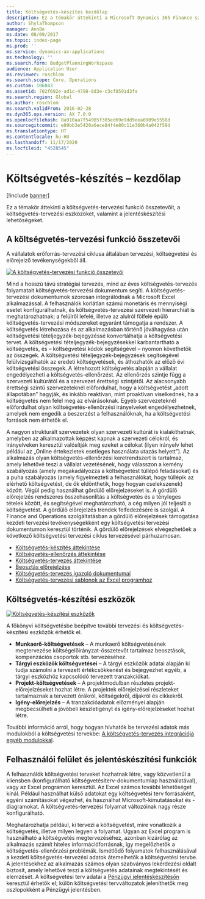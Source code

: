 ```yaml
---
title: Költségvetés-készítés kezdőlap
description: Ez a témakör áttekinti a Microsoft Dynamics 365 Finance szolgáltatásban elérhető költségvetés-tervezési funkció összetevőit, a költségvetés-tervezési eszközöket, valamint a jelentéskészítési lehetőségeket.
author: ShylaThompson
manager: AnnBe
ms.date: 08/09/2017
ms.topic: index-page
ms.prod: ''
ms.service: dynamics-ax-applications
ms.technology: ''
ms.search.form: BudgetPlanningWorkspace
audience: Application User
ms.reviewer: roschlom
ms.search.scope: Core, Operations
ms.custom: 106043
ms.assetid: 702f692e-ad1c-4798-8d3e-c3cf8591d3fa
ms.search.region: Global
ms.author: roschlom
ms.search.validFrom: 2016-02-28
ms.dyn365.ops.version: AX 7.0.0
ms.openlocfilehash: 8a910aa7f54905f305ed69e9dd9eea0909e5558d
ms.sourcegitcommit: e89bb3e5420a6ece84f4e80c11e360b4a042f59d
ms.translationtype: HT
ms.contentlocale: hu-HU
ms.lasthandoff: 11/17/2020
ms.locfileid: "4528545"
---
```

# <a name="budgeting-home-page"></a>Költségvetés-készítés – kezdőlap

[!include [banner](../includes/banner.md)]

Ez a témakör áttekinti a költségvetés-tervezési funkció összetevőit, a költségvetés-tervezési eszközöket, valamint a jelentéskészítési lehetőségeket. 

<a name="components-of-budgeting-functionality"></a>A költségvetés-tervezési funkció összetevői
-------------------------------------

A vállalatok erőforrás-tervezési ciklusa általában tervezési, költségvetési és előrejelző tevékenységekből áll.

[![A költségvetés-tervezési funkció összetevői](./media/budgeting-functionality-components.jpg)](./media/budgeting-functionality-components.jpg)

Mind a hosszú távú stratégiai tervezés, mind az éves költségvetés-tervezés folyamatait költségvetés-tervezési dokumentum segíti. A költségvetés-tervezési dokumentumok szorosan integrálódnak a Microsoft Excel alkalmazással. A felhasználók korlátlan számú monetáris és mennyiségi esetet konfigurálhatnak, és költségvetés-tervezési szervezeti hierarchiát is meghatározhatnak; a felülről lefelé, illetve az alulról fölfelé épülő költségvetés-tervezési módszereket egyaránt támogatja a rendszer. A költségvetés létrehozása és az alkalmazásban történő jóváhagyása után költségvetési tételjegyzék-bejegyzéssé konvertálhatja a költségvetési tervet. A költségvetési tételjegyzék-bejegyzésekkel karbantartható a költségvetés, és – költségvetési kódok segítségével – nyomon követhetők az összegek. A költségvetési tételjegyzék-bejegyzések segítségével felülvizsgálhatók az eredeti költségvetések, és áthozhatók az előző évi költségvetési összegek. A létrehozott költségvetés alapján a vállalat engedélyezheti a költségvetés-ellenőrzést. Az ellenőrzés szintje függ a szervezeti kultúrától és a szervezet érettségi szintjétől. Az alacsonyabb érettségi szintű szervezeteknél előfordulhat, hogy a költségvetést „adott állapotában” hagyják, és inkább reaktívan, mint proaktívan viselkednek, ha a költségvetés nem felel meg az elvárásoknak. Egyéb szervezeteknél előfordulhat olyan költségvetés-ellenőrzési irányelveket engedélyezhetnek, amelyek nem engedik a beszerzést a felhasználóknak, ha a költségvetési források nem érhetők el.

A nagyon strukturált szervezetek olyan szervezeti kultúrát is kialakíthatnak, amelyben az alkalmazottak képzést kapnak a szervezeti célokról, és irányelveken keresztül valósítják meg ezeket a célokat (ilyen irányelv lehet például az „Online értekezletek esetleges használata utazás helyett”). Az alkalmazás olyan költségvetés-ellenőrzési keretrendszert is tartalmaz, amely lehetővé teszi a vállalat vezetésének, hogy válasszon a kemény szabályozás (amely megakadályozza a költségvetést túllépő feladásokat) és a puha szabályozás (amely figyelmezteti a felhasználókat, hogy túllépik az elérhető költségvetést, de ők eldönthetik, hogy hogyan cselekszenek) között. Végül pedig használhat gördülő előrejelzéseket is. A gördülő előrejelzés rendszeres összehasonlítás a költségvetés és a tényleges tételek között, és segítségével meghatározható, a cég milyen jól teljesíti a költségvetést. A gördülő előrejelzés trendek felfedezésére is szolgál. A Finance and Operations szolgáltatásban a gördülő előrejelzések támogatása kezdeti tervezési tevékenységekként egy költségvetési tervezési dokumentumon keresztül történik. A gördülő előrejelzések elvégezhetőek a következő költségvetési tervezési ciklus tervezésével párhuzamosan.

-   [Költségvetés-készítés áttekintése](basic-budgeting-overview-configuration.md)
-   [Költségvetés-ellenőrzés áttekintése](budget-control-overview-configuration.md)
-   [Költségvetés-tervezés áttekintése](budget-planning-overview-configuration.md)
-   [Beosztás előrejelzése](position-forecasting.md)
-   [Költségvetés-tervezés igazoló dokumentumai](budget-planning-justification-docs.md)
-   [Költségvetés-tervezési sablonok az Excel programhoz](budget-planning-excel-templates.md)

## <a name="budgeting-tools"></a>Költségvetés-készítési eszközök
[![Költségvetés-készítési eszközök](./media/budgeting-tools.jpg)](./media/budgeting-tools.jpg) 

A főkönyvi költségvetésbe beépítve további tervezési és költségvetés-készítési eszközök érhetők el.

-   **Munkaerő-költségvetések** – A munkaerő költségvetésének megtervezése költségelőirányzat-összetevőt tartalmaz beosztások, kompenzációs csoportok stb. tervezéséhez.
-   **Tárgyi eszközök költségvetései** – A tárgyi eszközök adatai alapján ki tudja számolni a tervezett értékcsökkenést és bejegyezhet egyéb, a tárgyi eszközhöz kapcsolódó tervezett tranzakciókat.
-   **Projekt-költségvetések** – A projektmodulban részletes projekt-előrejelzéseket hozhat létre. A projektek előrejelzései részleteket tartalmaznak a tervezett órákról, költségekről, díjakról és cikkekről.
-   **Igény-előrejelzés** – A tranzakcióadatok előzményei alapján megbecsülheti a jövőbeli készletigényt és igény-előrejelzéseket hozhat létre.

További információ arról, hogy hogyan hívhatók be tervezési adatok más modulokból a költségvetési tervekbe: [A költségvetés-tervezés integrációja egyéb modulokkal](budget-planning-integration-other-modules.md).

## <a name="user-interface-and-reporting-capabilities"></a>Felhasználói felület és jelentéskészítési funkciók
A felhasználók költségvetési terveket hozhatnak létre, vagy közvetlenül a kliensben (konfigurálható költségvetésiterv-dokumentumlap használatával), vagy az Excel programon keresztül. Az Excel számos további lehetőséget kínál. Például használhat külső adatokat egy költségvetési terv forrásaként, egyéni számításokat végezhet, és használhat Microsoft-kimutatásokat és -diagramokat. A költségvetés-tervezési folyamat változóinak nagy része konfigurálható. 

Meghatározhatja például, ki tervezi a költségvetést, mire vonatkozik a költségvetés, illetve milyen legyen a folyamat. Ugyan az Excel program is használható a költségvetés megtervezéséhez, azonban kizárólag az alkalmazás számít hiteles információforrásnak, így megelőzhetők a költségvetés-ellenőrzési problémák. Ismétlődő folyamatok felhasználásával a kezdeti költségvetés-tervezési adatok átemelhetők a költségvetési tervbe. A jelentésekhez az alkalmazás számos olyan szabványos lekérdezési oldalt biztosít, amely lehetővé teszi a költségvetés adatainak megtekintését és elemzését. A költségvetési terv adatai a [Pénzügyi jelentéskészítésőn](../general-ledger/financial-reporting-getting-started.md) keresztül érhetők el; külön költségvetési tervváltozatok jeleníthetők meg oszlopokként a Pénzügyi jelentésben.






